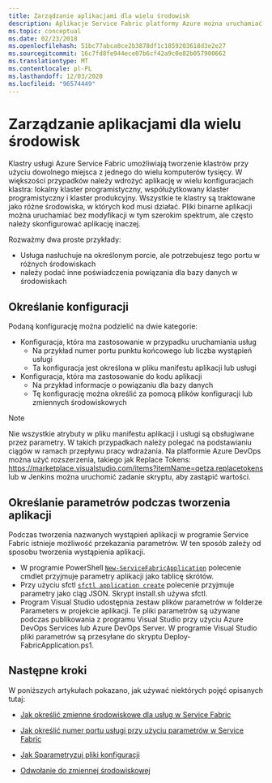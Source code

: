 ```yaml
---
title: Zarządzanie aplikacjami dla wielu środowisk
description: Aplikacje Service Fabric platformy Azure można uruchamiać w klastrach, które mają zakres wielkości z jednego komputera na tysiące maszyn. W niektórych przypadkach należy skonfigurować aplikację inaczej dla tych różnych środowisk. W tym artykule opisano sposób definiowania różnych parametrów aplikacji dla danego środowiska.
ms.topic: conceptual
ms.date: 02/23/2018
ms.openlocfilehash: 51bc77abca8ce2b3878df1c1859203618d3e2e27
ms.sourcegitcommit: 16c7fd8fe944ece07b6cf42a9c0e82b057900662
ms.translationtype: MT
ms.contentlocale: pl-PL
ms.lasthandoff: 12/03/2020
ms.locfileid: "96574449"
---
```

# <a name="manage-applications-for-multiple-environments"></a>Zarządzanie aplikacjami dla wielu środowisk

Klastry usługi Azure Service Fabric umożliwiają tworzenie klastrów przy użyciu dowolnego miejsca z jednego do wielu komputerów tysięcy. W większości przypadków należy wdrożyć aplikację w wielu konfiguracjach klastra: lokalny klaster programistyczny, współużytkowany klaster programistyczny i klaster produkcyjny. Wszystkie te klastry są traktowane jako różne środowiska, w których kod musi działać. Pliki binarne aplikacji można uruchamiać bez modyfikacji w tym szerokim spektrum, ale często należy skonfigurować aplikację inaczej.

Rozważmy dwa proste przykłady:
  - Usługa nasłuchuje na określonym porcie, ale potrzebujesz tego portu w różnych środowiskach
  - należy podać inne poświadczenia powiązania dla bazy danych w środowiskach

## <a name="specifying-configuration"></a>Określanie konfiguracji

Podaną konfigurację można podzielić na dwie kategorie:

- Konfiguracja, która ma zastosowanie w przypadku uruchamiania usług
  - Na przykład numer portu punktu końcowego lub liczba wystąpień usługi
  - Ta konfiguracja jest określona w pliku manifestu aplikacji lub usługi
- Konfiguracja, która ma zastosowanie do kodu aplikacji
  - Na przykład informacje o powiązaniu dla bazy danych
  - Tę konfigurację można określić za pomocą plików konfiguracji lub zmiennych środowiskowych

> [!NOTE]
> Nie wszystkie atrybuty w pliku manifestu aplikacji i usługi są obsługiwane przez parametry.
> W takich przypadkach należy polegać na podstawianiu ciągów w ramach przepływu pracy wdrażania. Na platformie Azure DevOps można użyć rozszerzenia, takiego jak Replace Tokens: https://marketplace.visualstudio.com/items?itemName=qetza.replacetokens lub w Jenkins można uruchomić zadanie skryptu, aby zastąpić wartości.
>

## <a name="specifying-parameters-during-application-creation"></a>Określanie parametrów podczas tworzenia aplikacji

Podczas tworzenia nazwanych wystąpień aplikacji w programie Service Fabric istnieje możliwość przekazania parametrów. W ten sposób zależy od sposobu tworzenia wystąpienia aplikacji.

  - W programie PowerShell [`New-ServiceFabricApplication`](/powershell/module/servicefabric/new-servicefabricapplication?view=azureservicefabricps) polecenie cmdlet przyjmuje parametry aplikacji jako tablicę skrótów.
  - Przy użyciu sfctl [`sfctl application create`](./service-fabric-sfctl-application.md#sfctl-application-create) polecenie przyjmuje parametry jako ciąg JSON. Skrypt install.sh używa sfctl.
  - Program Visual Studio udostępnia zestaw plików parametrów w folderze Parameters w projekcie aplikacji. Te pliki parametrów są używane podczas publikowania z programu Visual Studio przy użyciu Azure DevOps Services lub Azure DevOps Server. W programie Visual Studio pliki parametrów są przesyłane do skryptu Deploy-FabricApplication.ps1.

## <a name="next-steps"></a>Następne kroki
W poniższych artykułach pokazano, jak używać niektórych pojęć opisanych tutaj:

- [Jak określić zmienne środowiskowe dla usług w Service Fabric](service-fabric-how-to-specify-environment-variables.md)
- [Jak określić numer portu usługi przy użyciu parametrów w Service Fabric](service-fabric-how-to-specify-port-number-using-parameters.md)
- [Jak Sparametryzuj pliki konfiguracji](service-fabric-how-to-parameterize-configuration-files.md)

- [Odwołanie do zmiennej środowiskowej](service-fabric-environment-variables-reference.md)
